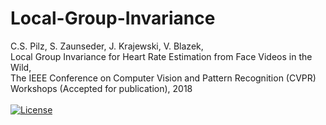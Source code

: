 # Local-Group-Invariance
C.S. Pilz, S. Zaunseder, J. Krajewski, V. Blazek,<br>
Local Group Invariance for Heart Rate Estimation from Face Videos in the Wild,<br>
The IEEE Conference on Computer Vision and Pattern Recognition (CVPR) Workshops (Accepted for publication), 2018 <br>
<br>
[![License](https://img.shields.io/badge/License-GPL%20v3-blue.svg)](https://opensource.org/licenses/gpl-3.0.html)
